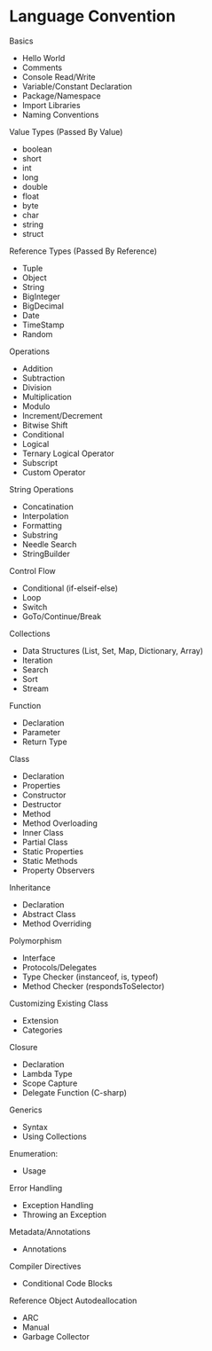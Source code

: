# Language Convention

Basics
- Hello World
- Comments
- Console Read/Write 
- Variable/Constant Declaration
- Package/Namespace
- Import Libraries
- Naming Conventions

Value Types (Passed By Value)
- boolean
- short
- int
- long
- double
- float
- byte
- char
- string
- struct

Reference Types (Passed By Reference)
- Tuple
- Object
- String
- BigInteger
- BigDecimal
- Date
- TimeStamp
- Random

Operations
- Addition
- Subtraction
- Division
- Multiplication
- Modulo
- Increment/Decrement
- Bitwise Shift
- Conditional
- Logical
- Ternary Logical Operator
- Subscript
- Custom Operator

String Operations
- Concatination
- Interpolation
- Formatting
- Substring
- Needle Search
- StringBuilder

Control Flow
- Conditional (if-elseif-else)
- Loop
- Switch
- GoTo/Continue/Break

Collections
- Data Structures (List, Set, Map, Dictionary, Array)
- Iteration
- Search
- Sort
- Stream

Function
- Declaration
- Parameter
- Return Type

Class
- Declaration
- Properties
- Constructor
- Destructor
- Method
- Method Overloading
- Inner Class
- Partial Class
- Static Properties
- Static Methods
- Property Observers

Inheritance
- Declaration
- Abstract Class
- Method Overriding

Polymorphism
- Interface
- Protocols/Delegates
- Type Checker (instanceof, is, typeof)
- Method Checker (respondsToSelector)

Customizing Existing Class
- Extension
- Categories

Closure
- Declaration
- Lambda Type
- Scope Capture
- Delegate Function (C-sharp)

Generics
- Syntax
- Using Collections

Enumeration:
- Usage

Error Handling
- Exception Handling
- Throwing an Exception

Metadata/Annotations
- Annotations

Compiler Directives
- Conditional Code Blocks

Reference Object Autodeallocation
- ARC
- Manual 
- Garbage Collector
